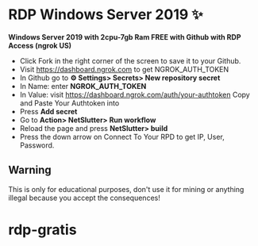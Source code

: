 # RDP Windows Server 2019 ✨

**Windows Server 2019 with 2cpu-7gb Ram FREE with Github with RDP Access (ngrok US)**

+ Click Fork in the right corner of the screen to save it to your Github.
+ Visit https://dashboard.ngrok.com to get NGROK_AUTH_TOKEN
+ In Github go to **⚙ Settings> Secrets> New repository secret**
+ In Name: enter **NGROK_AUTH_TOKEN**
+ In Value: visit https://dashboard.ngrok.com/auth/your-authtoken Copy and Paste Your Authtoken into
+ Press **Add secret**
+ Go to **Action> NetSlutter> Run workflow**
+ Reload the page and press **NetSlutter> build**
+ Press the down arrow on Connect To Your RPD to get IP, User, Password.

## Warning

This is only for educational purposes,
don't use it for mining or anything illegal because you accept the consequences!
# rdp-gratis
